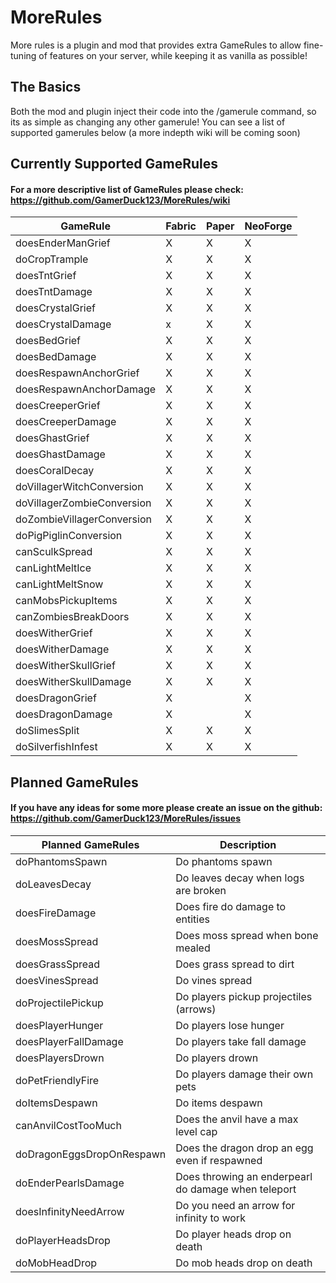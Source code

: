 # MoreRules

More rules is a plugin and mod that provides extra GameRules to allow fine-tuning of features on your server, while keeping it as vanilla as possible!

## The Basics

Both the mod and plugin inject their code into the /gamerule command, so its as simple as changing any other gamerule! You can see a list of supported gamerules below (a more indepth wiki will be coming soon)

## Currently Supported GameRules

#### For a more descriptive list of GameRules please check: https://github.com/GamerDuck123/MoreRules/wiki

| GameRule                      | Fabric | Paper | NeoForge |
|-------------------------------|--------|-------|----------|
| doesEnderManGrief             | X      | X     | X        |
| doCropTrample                 | X      | X     | X        |
| doesTntGrief                  | X      | X     | X        |
| doesTntDamage                 | X      | X     | X        |
| doesCrystalGrief              | X      | X     | X        |
| doesCrystalDamage             | x      | X     | X        |
| doesBedGrief                  | X      | X     | X        |
| doesBedDamage                 | X      | X     | X        |
| doesRespawnAnchorGrief        | X      | X     | X        |
| doesRespawnAnchorDamage       | X      | X     | X        |
| doesCreeperGrief              | X      | X     | X        |
| doesCreeperDamage             | X      | X     | X        |
| doesGhastGrief                | X      | X     | X        |
| doesGhastDamage               | X      | X     | X        |
| doesCoralDecay                | X      | X     | X        |
| doVillagerWitchConversion     | X      | X     | X        |
| doVillagerZombieConversion    | X      | X     | X        |
| doZombieVillagerConversion    | X      | X     | X        |
| doPigPiglinConversion         | X      | X     | X        |
| canSculkSpread                | X      | X     | X        |
| canLightMeltIce               | X      | X     | X        |
| canLightMeltSnow              | X      | X     | X        |
| canMobsPickupItems            | X      | X     | X        |
| canZombiesBreakDoors          | X      | X     | X        |
| doesWitherGrief               | X      | X     | X        |
| doesWitherDamage              | X      | X     | X        |
| doesWitherSkullGrief          | X      | X     | X        |
| doesWitherSkullDamage         | X      | X     | X        |
| doesDragonGrief               | X      |       | X        |
| doesDragonDamage              | X      |       | X        |
| doSlimesSplit                 | X      | X     | X        |
| doSilverfishInfest            | X      | X     | X        |


## Planned GameRules

#### If you have any ideas for some more please create an issue on the github: https://github.com/GamerDuck123/MoreRules/issues

| Planned GameRules         | Description                                         |
|---------------------------|-----------------------------------------------------|
| doPhantomsSpawn           | Do phantoms spawn                                   |
| doLeavesDecay             | Do leaves decay when logs are broken                |
| doesFireDamage            | Does fire do damage to entities                     |
| doesMossSpread            | Does moss spread when bone mealed                   |
| doesGrassSpread           | Does grass spread to dirt                           |
| doesVinesSpread           | Do vines spread                                     |
| doProjectilePickup        | Do players pickup projectiles (arrows)              |
| doesPlayerHunger          | Do players lose hunger                              |
| doesPlayerFallDamage      | Do players take fall damage                         |
| doesPlayersDrown          | Do players drown                                    |
| doPetFriendlyFire         | Do players damage their own pets                    |
| doItemsDespawn            | Do items despawn                                    |
| canAnvilCostTooMuch       | Does the anvil have a max level cap                 |
| doDragonEggsDropOnRespawn | Does the dragon drop an egg even if respawned       |
| doEnderPearlsDamage       | Does throwing an enderpearl do damage when teleport |
| doesInfinityNeedArrow     | Do you need an arrow for infinity to work           |
| doPlayerHeadsDrop         | Do player heads drop on death                       |
| doMobHeadDrop             | Do mob heads drop on death                          |